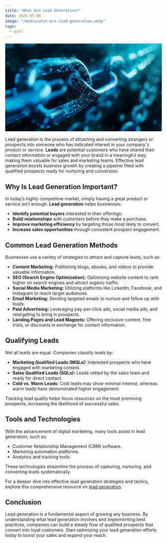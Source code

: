 ```yaml
---
title: "What Are Lead Generation?"
date: 2025-05-08
image: "/media/what-are-lead-generation.webp"
tags:
  - post
---
```


![What Are Lead Generation?](/media/what-are-lead-generation.webp)

Lead generation is the process of attracting and converting strangers or prospects into someone who has indicated interest in your company's product or service. **Leads** are potential customers who have shared their contact information or engaged with your brand in a meaningful way, making them valuable for sales and marketing teams. Effective lead generation boosts business growth by creating a pipeline filled with qualified prospects ready for nurturing and conversion.

## Why Is Lead Generation Important?

In today’s highly competitive market, simply having a great product or service isn’t enough. **Lead generation** helps businesses:

- **Identify potential buyers** interested in their offerings.
- **Build relationships** with customers before they make a purchase.
- **Improve marketing efficiency** by targeting those most likely to convert.
- **Increase sales opportunities** through consistent prospect engagement.

## Common Lead Generation Methods

Businesses use a variety of strategies to attract and capture leads, such as:

- **Content Marketing:** Publishing blogs, ebooks, and videos to provide valuable information.
- **SEO (Search Engine Optimization):** Optimizing website content to rank higher on search engines and attract organic traffic.
- **Social Media Marketing:** Utilizing platforms like LinkedIn, Facebook, and Instagram to reach target audiences.
- **Email Marketing:** Sending targeted emails to nurture and follow up with leads.
- **Paid Advertising:** Leveraging pay-per-click ads, social media ads, and retargeting to bring in prospects.
- **Landing Pages and Lead Magnets:** Offering exclusive content, free trials, or discounts in exchange for contact information.

## Qualifying Leads

Not all leads are equal. Companies classify leads by:

- **Marketing Qualified Leads (MQLs):** Interested prospects who have engaged with marketing content.
- **Sales Qualified Leads (SQLs):** Leads vetted by the sales team and ready for direct contact.
- **Cold vs. Warm Leads:** Cold leads may show minimal interest, whereas warm leads have demonstrated higher engagement.

Tracking lead quality helps focus resources on the most promising prospects, increasing the likelihood of successful sales.

## Tools and Technologies

With the advancement of digital marketing, many tools assist in lead generation, such as:

- Customer Relationship Management (CRM) software.
- Marketing automation platforms.
- Analytics and tracking tools.

These technologies streamline the process of capturing, nurturing, and converting leads systematically.

For a deeper dive into effective lead generation strategies and tactics, explore this comprehensive resource on [lead generation](https://leadcraftr.com/posts/lead-generation/).

## Conclusion

Lead generation is a fundamental aspect of growing any business. By understanding what lead generation involves and implementing best practices, companies can build a steady flow of qualified prospects that convert into loyal customers. Start optimizing your lead generation efforts today to boost your sales and expand your reach.
